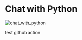 # Chat with Python
![chat_with_python](https://user-images.githubusercontent.com/64476942/86558029-c7a85c80-bf75-11ea-84ee-7a2fa5cf52db.gif)

test github action 
